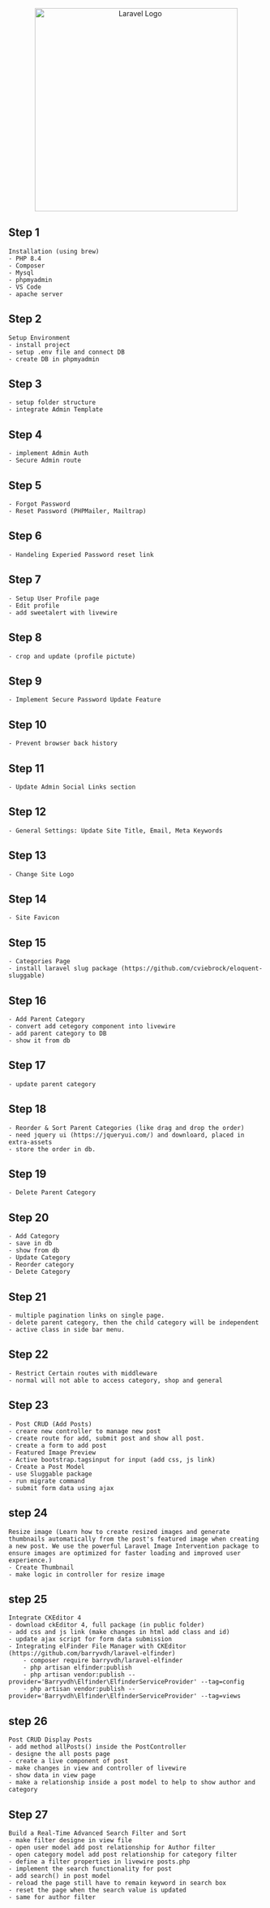 <p align="center"><a href="https://laravel.com" target="_blank"><img src="https://raw.githubusercontent.com/laravel/art/master/logo-lockup/5%20SVG/2%20CMYK/1%20Full%20Color/laravel-logolockup-cmyk-red.svg" width="400" alt="Laravel Logo"></a></p>


## Step 1
    Installation (using brew)
    - PHP 8.4
    - Composer
    - Mysql
    - phpmyadmin
    - VS Code
    - apache server

## Step 2
    Setup Environment
    - install project
    - setup .env file and connect DB
    - create DB in phpmyadmin

## Step 3
    - setup folder structure
    - integrate Admin Template

## Step 4
    - implement Admin Auth
    - Secure Admin route

## Step 5
    - Forgot Password
    - Reset Password (PHPMailer, Mailtrap)

## Step 6
    - Handeling Experied Password reset link

## Step 7
    - Setup User Profile page
    - Edit profile  
    - add sweetalert with livewire

## Step 8
    - crop and update (profile pictute)

## Step 9
    - Implement Secure Password Update Feature

## Step 10
    - Prevent browser back history

## Step 11 
    - Update Admin Social Links section

## Step 12
    - General Settings: Update Site Title, Email, Meta Keywords

## Step 13
    - Change Site Logo

## Step 14
    - Site Favicon

## Step 15
    - Categories Page
    - install laravel slug package (https://github.com/cviebrock/eloquent-sluggable)

## Step 16
    - Add Parent Category
    - convert add cetegory component into livewire
    - add parent category to DB
    - show it from db

## Step 17
    - update parent category

## Step 18
    - Reorder & Sort Parent Categories (like drag and drop the order)
    - need jquery ui (https://jqueryui.com/) and downloard, placed in extra-assets
    - store the order in db.

## Step 19
    - Delete Parent Category

## Step 20
    - Add Category
    - save in db
    - show from db
    - Update Category
    - Reorder category
    - Delete Category

## Step 21
    - multiple pagination links on single page.
    - delete parent category, then the child category will be independent
    - active class in side bar menu.

## Step 22
    - Restrict Certain routes with middleware
    - normal will not able to access category, shop and general

## Step 23
    - Post CRUD (Add Posts)
    - creare new controller to manage new post
    - create route for add, submit post and show all post.
    - create a form to add post
    - Featured Image Preview
    - Active bootstrap.tagsinput for input (add css, js link)
    - Create a Post Model
    - use Sluggable package
    - run migrate command
    - submit form data using ajax 

## step 24
    Resize image (Learn how to create resized images and generate thumbnails automatically from the post's featured image when creating a new post. We use the powerful Laravel Image Intervention package to ensure images are optimized for faster loading and improved user experience.)
    - Create Thumbnail
    - make logic in controller for resize image

## step 25
    Integrate CKEditor 4
    - download ckEditor 4, full package (in public folder)
    - add css and js link (make changes in html add class and id)
    - update ajax script for form data submission
    - Integrating elFinder File Manager with CKEditor (https://github.com/barryvdh/laravel-elfinder)
        - composer require barryvdh/laravel-elfinder
        - php artisan elfinder:publish
        - php artisan vendor:publish --provider='Barryvdh\Elfinder\ElfinderServiceProvider' --tag=config
        - php artisan vendor:publish --provider='Barryvdh\Elfinder\ElfinderServiceProvider' --tag=views

## step 26
    Post CRUD Display Posts
    - add method allPosts() inside the PostController
    - designe the all posts page
    - create a live component of post
    - make changes in view and controller of livewire
    - show data in view page
    - make a relationship inside a post model to help to show author and category

## Step 27
    Build a Real-Time Advanced Search Filter and Sort 
    - make filter designe in view file
    - open user model add post relationship for Author filter
    - open category model add post relationship for category filter
    - define a filter properties in livewire posts.php
    - implement the search functionality for post
    - add search() in post model
    - reload the page still have to remain keyword in search box
    - reset the page when the search value is updated
    - same for author filter